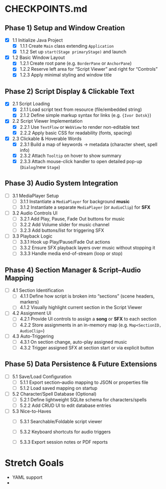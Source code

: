 # CHECKPOINTS.md

## Phase 1) Setup and Window Creation
- [X] 1.1 Initialize Java Project
    - [X] 1.1.1 Create `Main` class extending `Application`
    - [X] 1.1.2 Set up `start(Stage primaryStage)` and launch
- [X] 1.2 Basic Window Layout
    - [X] 1.2.1 Create root pane (e.g. `BorderPane` or `AnchorPane`)
    - [X] 1.2.2 Reserve left area for “Script Viewer” and right for “Controls”
    - [X] 1.2.3 Apply minimal styling and window title

## Phase 2) Script Display & Clickable Text
- [X] 2.1 Script Loading
    - [X] 2.1.1 Load script text from resource (file/embedded string)
    - [X] 2.1.2 Define simple markup syntax for links (e.g. `{Ivor Dotsk}`)
- [X] 2.2 Script Viewer Implementation
    - [X] 2.2.1 Use `TextFlow` or `WebView` to render non-editable text
    - [X] 2.2.2 Apply basic CSS for readability (fonts, spacing)
- [X] 2.3 Clickable & Hoverable Words
    - [X] 2.3.1 Build a map of keywords → metadata (character sheet, spell info)
    - [X] 2.3.2 Attach `Tooltip` on hover to show summary
    - [X] 2.3.3 Attach mouse-click handler to open detailed pop-up (`Dialog`/new `Stage`)

## Phase 3) Audio System Integration
- [ ] 3.1 MediaPlayer Setup
    - [ ] 3.1.1 Instantiate a `MediaPlayer` for background **music**
    - [ ] 3.1.2 Instantiate a separate `MediaPlayer` (or `AudioClip`) for **SFX**
- [ ] 3.2 Audio Controls UI
    - [ ] 3.2.1 Add Play, Pause, Fade Out buttons for music
    - [ ] 3.2.2 Add Volume slider for music channel
    - [ ] 3.2.3 Add buttons/list for triggering SFX
- [ ] 3.3 Playback Logic
    - [ ] 3.3.1 Hook up Play/Pause/Fade Out actions
    - [ ] 3.3.2 Ensure SFX playback layers over music without stopping it
    - [ ] 3.3.3 Handle media end-of-stream (loop or stop)

## Phase 4) Section Manager & Script–Audio Mapping
- [ ] 4.1 Section Identification
    - [ ] 4.1.1 Define how script is broken into “sections” (scene headers, markers)
    - [ ] 4.1.2 Visually highlight current section in the Script Viewer
- [ ] 4.2 Assignment UI
    - [ ] 4.2.1 Provide UI controls to assign a **song** or **SFX** to each section
    - [ ] 4.2.2 Store assignments in an in-memory map (e.g. `Map<SectionID, AudioClip>`)
- [ ] 4.3 Auto-Triggering
    - [ ] 4.3.1 On section change, auto-play assigned music
    - [ ] 4.3.2 Trigger assigned SFX at section start or via explicit button

## Phase 5) Data Persistence & Future Extensions
- [ ] 5.1 Save/Load Configuration
    - [ ] 5.1.1 Export section–audio mapping to JSON or properties file
    - [ ] 5.1.2 Load saved mapping on startup
- [ ] 5.2 Character/Spell Database (Optional)
    - [ ] 5.2.1 Define lightweight SQLite schema for characters/spells
    - [ ] 5.2.2 Add CRUD UI to edit database entries
- [ ] 5.3 Nice-to-Haves
    - [ ] 5.3.1 Searchable/Foldable script viewer
    - [ ] 5.3.2 Keyboard shortcuts for audio triggers
    - [ ] 5.3.3 Export session notes or PDF reports


# Stretch Goals
- YAML support
- 